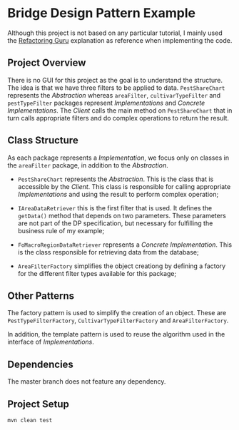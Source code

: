 # Bridge Design Pattern Example
Although this project is not based on any particular tutorial, I mainly used the [Refactoring Guru](https://refactoring.guru/design-patterns/bridge) explanation as reference when implementing the code.

## Project Overview

There is no GUI for this project as the goal is to understand the structure. The idea is that we have three filters to be applied to data. `PestShareChart` represents the _Abstraction_ whereas `areaFilter`, `cultivarTypeFilter` and `pestTypeFilter` packages represent _Implementations_ and _Concrete Implementations_. The _Client_ calls the main method on `PestShareChart` that in turn calls appropriate filters and do complex operations to return the result.

## Class Structure

As each package represents a _Implementation_, we focus only on classes in the `areaFilter` package, in addition to the _Abstraction_.

* `PestShareChart` represents the _Abstraction_. This is the class that is accessible by the _Client_. This class is responsible for calling appropriate _Implementations_ and using the result to perform complex operation;

* `IAreaDataRetriever` this is the first filter that is used. It defines the `getData()` method that depends on two parameters. These parameters are not part of the DP specification, but necessary for fulfilling the business rule of my example;

* `FoMacroRegionDataRetriever` represents a _Concrete Implementation_. This is the class responsible for retrieving data from the database;

* `AreaFilterFactory` simplifies the object creationg by defining a factory for the different filter types available for this package;

## Other Patterns
The factory pattern is used to simplify the creation of an object. These are `PestTypeFilterFactory`, `CultivarTypeFilterFactory` and `AreaFilterFactory`.

In addition, the template pattern is used to reuse the algorithm used in the interface of _Implementations_.

## Dependencies
The master branch does not feature any dependency.

## Project Setup
```
mvn clean test
```
